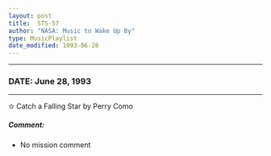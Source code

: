 ```yaml
---
layout: post
title:  STS-57
author: "NASA: Music to Wake Up By"
type: MusicPlaylist
date_modified: 1993-06-28
---
```


----
### DATE: June 28, 1993
----
✫ Catch a Falling Star by Perry Como

##### Comment:
* No mission comment
